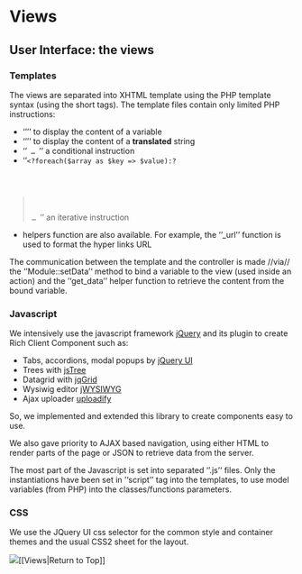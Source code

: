 <!--
author:
    - 'Jérôme Bogaerts'
created_at: '2011-03-04 17:41:00'
updated_at: '2013-03-13 12:57:09'
tags:
    - 'Documentation for core components'
-->

Views
=====



User Interface: the views
-------------------------

### Templates

The views are separated into XHTML template using the PHP template syntax (using the short tags). The template files contain only limited PHP instructions:

-   ‘’<code><?=get_data("myVariable")?></code>’’ to display the content of a variable
-   ‘’<code><?=__("A string")?></code>’’ to display the content of a **translated** string
-   ‘’<code><?if($test == 1):?> … <?endif?></code>’’ a conditional instruction
-   ‘’<code><?foreach($array as $key => \$value):?<br/>
> … <?endforeach?></code>’’ an iterative instruction
-   helpers function are also available. For example, the ‘’\_url’’ function is used to format the hyper links URL

The communication between the template and the controller is made //via// the ‘’Module::setData’‘ method to bind a variable to the view (used inside an action) and the ’‘get\_data’’ helper function to retrieve the content from the bound variable.

### Javascript

We intensively use the javascript framework [jQuery](http://jquery.com/) and its plugin to create Rich Client Component such as:

-   Tabs, accordions, modal popups by [jQuery UI](http://jqueryui.com/)
-   Trees with [jsTree](http://jstree.com/)
-   Datagrid with [jqGrid](http://www.trirand.com/blog/)
-   Wysiwig editor [jWYSIWYG](http://plugins.jquery.com/project/jWYSIWYG)
-   Ajax uploader [uploadify](http://www.uploadify.com/)

So, we implemented and extended this library to create components easy to use.

We also gave priority to AJAX based navigation, using either HTML to render parts of the page or JSON to retrieve data from the server.<br/>

The most part of the Javascript is set into separated ‘’.js’‘ files. Only the instantiations have been set in ’‘script’’ tag into the templates, to use model variables (from PHP) into the classes/functions parameters.

### CSS

We use the JQuery UI css selector for the common style and container themes and the usual CSS2 sheet for the layout.

![](http://forge.taotesting.com/attachments/download/215/returnTopArrow.JPG)[[Views|Return to Top]]


